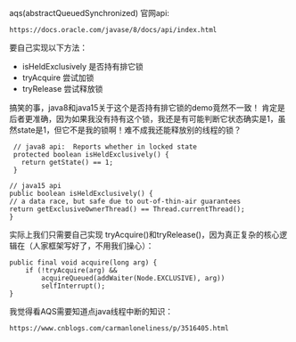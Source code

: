 aqs(abstractQueuedSynchronized) 官网api:
```
https://docs.oracle.com/javase/8/docs/api/index.html
```

要自己实现以下方法：
* isHeldExclusively 是否持有排它锁
* tryAcquire 尝试加锁
* tryRelease 尝试释放锁

搞笑的事，java8和java15关于这个是否持有排它锁的demo竟然不一致！
肯定是后者更准确，因为如果我没有持有这个锁，我还是有可能判断它状态确实是1，虽然state是1，但它不是我的锁啊！难不成我还能释放别的线程的锁？
```
 // java8 api:  Reports whether in locked state
 protected boolean isHeldExclusively() {
   return getState() == 1;
 }

// java15 api
public boolean isHeldExclusively() {
// a data race, but safe due to out-of-thin-air guarantees
return getExclusiveOwnerThread() == Thread.currentThread();
}
```


实际上我们只需要自己实现 tryAcquire()和tryRelease()，因为真正复杂的核心逻辑在（人家框架写好了，不用我们操心）：
```
public final void acquire(long arg) {
    if (!tryAcquire(arg) &&
        acquireQueued(addWaiter(Node.EXCLUSIVE), arg))
        selfInterrupt();
}
```
我觉得看AQS需要知道点java线程中断的知识：
```
https://www.cnblogs.com/carmanloneliness/p/3516405.html
```